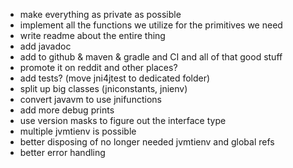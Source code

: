 - make everything as private as possible
- implement all the functions we utilize for the primitives we need
- write readme about the entire thing
- add javadoc
- add to github & maven & gradle and CI and all of that good stuff
- promote it on reddit and other places?
- add tests? (move jni4jtest to dedicated folder)
- split up big classes (jniconstants, jnienv)
- convert javavm to use jnifunctions
- add more debug prints
- use version masks to figure out the interface type
- multiple jvmtienv is possible
- better disposing of no longer needed jvmtienv and global refs
- better error handling